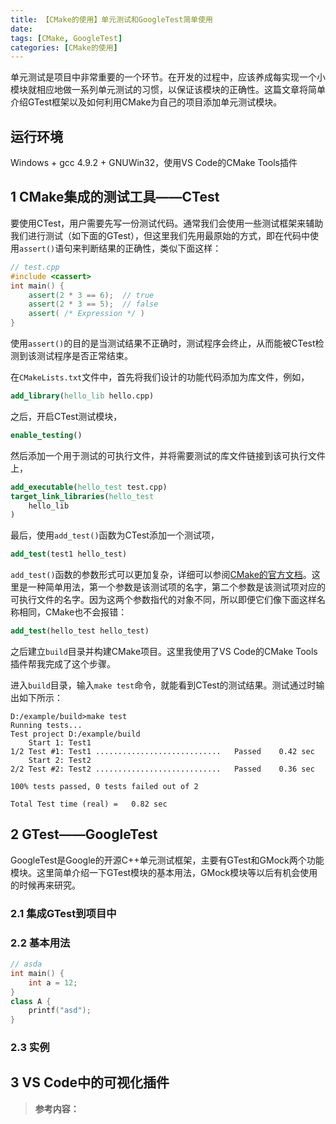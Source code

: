 ```yaml
---
title: 【CMake的使用】单元测试和GoogleTest简单使用
date: 
tags: [CMake, GoogleTest]
categories: [CMake的使用]
---
```


单元测试是项目中非常重要的一个环节。在开发的过程中，应该养成每实现一个小模块就相应地做一系列单元测试的习惯，以保证该模块的正确性。这篇文章将简单介绍GTest框架以及如何利用CMake为自己的项目添加单元测试模块。

## 运行环境

 Windows + gcc 4.9.2 + GNUWin32，使用VS Code的CMake Tools插件 

##  1 CMake集成的测试工具——CTest

要使用CTest，用户需要先写一份测试代码。通常我们会使用一些测试框架来辅助我们进行测试（如下面的GTest），但这里我们先用最原始的方式，即在代码中使用`assert()`语句来判断结果的正确性，类似下面这样：

```c++
// test.cpp
#include <cassert>
int main() {
    assert(2 * 3 == 6);  // true
    assert(2 * 3 == 5);  // false
    assert( /* Expression */ )
}
```

使用`assert()`的目的是当测试结果不正确时，测试程序会终止，从而能被CTest检测到该测试程序是否正常结束。

在`CMakeLists.txt`文件中，首先将我们设计的功能代码添加为库文件，例如，

```cmake
add_library(hello_lib hello.cpp)
```

之后，开启CTest测试模块，

```cmake
enable_testing()
```

然后添加一个用于测试的可执行文件，并将需要测试的库文件链接到该可执行文件上，

```cmake
add_executable(hello_test test.cpp)
target_link_libraries(hello_test
    hello_lib
)
```

最后，使用`add_test()`函数为CTest添加一个测试项，

```cmake
add_test(test1 hello_test)
```

`add_test()`函数的参数形式可以更加复杂，详细可以参阅[CMake的官方文档](https://cmake.org/cmake/help/latest/command/add_test.html)。这里是一种简单用法，第一个参数是该测试项的名字，第二个参数是该测试项对应的可执行文件的名字。因为这两个参数指代的对象不同，所以即便它们像下面这样名称相同，CMake也不会报错：

```cmake
add_test(hello_test hello_test)
```

之后建立`build`目录并构建CMake项目。这里我使用了VS Code的CMake Tools插件帮我完成了这个步骤。

进入`build`目录，输入`make test`命令，就能看到CTest的测试结果。测试通过时输出如下所示：

```shell
D:/example/build>make test
Running tests...
Test project D:/example/build
    Start 1: Test1
1/2 Test #1: Test1 ............................   Passed    0.42 sec
    Start 2: Test2
2/2 Test #2: Test2 ............................   Passed    0.36 sec

100% tests passed, 0 tests failed out of 2

Total Test time (real) =   0.82 sec
```

## 2 GTest——GoogleTest

GoogleTest是Google的开源C++单元测试框架，主要有GTest和GMock两个功能模块。这里简单介绍一下GTest模块的基本用法，GMock模块等以后有机会使用的时候再来研究。

### 2.1 集成GTest到项目中

<!--More-->

### 2.2 基本用法

```cpp
// asda
int main() {
    int a = 12;
}
class A {
    printf("asd");
}
```



### 2.3 实例

## 3 VS Code中的可视化插件



> **参考内容：**

